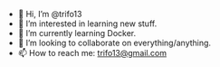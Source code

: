 - 👋 Hi, I’m @trifo13
- 👀 I’m interested in learning new stuff.
- 🌱 I’m currently learning Docker.
- 💞️ I’m looking to collaborate on everything/anything.
- 📫 How to reach me: trifo13@gmail.com

<!---
trifo13/trifo13 is a ✨ special ✨ repository because its `README.md` (this file) appears on your GitHub profile.
You can click the Preview link to take a look at your changes.
--->
